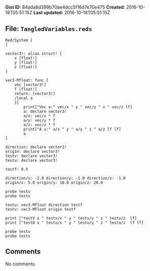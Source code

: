 # 

**Gist ID:** 84ada8d399b70ae4dcc5f16d7e70e475
**Created:** 2016-10-18T05:51:15Z
**Last updated:** 2016-10-18T05:51:15Z

## File: `TangledVariables.reds`

```Red
Red/System [
]

vector3!: alias struct! [
    x [float!]
    y [float!]
    z [float!]
]

vec3-Mfloat: func [
    vec [vector3!]
    f [float!]
    return: [vector3!]
    /local a
    ][  
        print["Vec x:" vec/x " y " vec/y " z " vec/z lf]    
        a: declare vector3!
        a/x: vec/x * f
        a/y: vec/y * f
        a/z: vec/z * f
        print["A x:" a/x " y " a/y " z " a/z lf lf]   
        a
]

direction: declare vector3!
origin: declare vector3!
testv: declare vector3!
testu: declare vector3!

testf: 0.5

direction/x: -2.0 direction/y: -1.0 direction/z: -1.0
origin/x: 5.0 origin/y: 10.0 origin/z: 20.0

probe testu
probe testv

testu: vec3-Mfloat direction testf
testv: vec3-Mfloat origin testf

print ["testV x " testv/x " y " testv/y " z " testv/z  lf]
print ["testU x " testu/x " y " testu/y " z " testu/z  lf lf]

probe testu
probe testv
```

## Comments

No comments.
